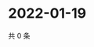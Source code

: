 # 2022-01-19

共 0 条

<!-- BEGIN WEIBO -->
<!-- 最后更新时间 Wed Jan 19 2022 22:10:27 GMT+0800 (China Standard Time) -->

<!-- END WEIBO -->
